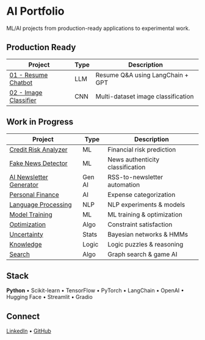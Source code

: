 # AI Portfolio

ML/AI projects from production-ready applications to experimental work.

## Production Ready

| Project | Type | Description |
|---------|------|-------------|
| [01 - Resume Chatbot](./01_resume-chatbot-llm) | LLM | Resume Q&A using LangChain + GPT |
| [02 - Image Classifier](./02_image-classifier-cnn) | CNN | Multi-dataset image classification |

## Work in Progress

| Project | Type | Description |
|---------|------|-------------|
| [Credit Risk Analyzer](./credit-risk-analyzer) | ML | Financial risk prediction |
| [Fake News Detector](./fake-news-detector) | ML | News authenticity classification |
| [AI Newsletter Generator](./ai-newsletter-generator) | Gen AI | RSS-to-newsletter automation |
| [Personal Finance](./personal_finance) | AI | Expense categorization |
| [Language Processing](./language) | NLP | NLP experiments & models |
| [Model Training](./model_training) | ML | ML training & optimization |
| [Optimization](./optimization) | Algo | Constraint satisfaction |
| [Uncertainty](./uncertainity) | Stats | Bayesian networks & HMMs |
| [Knowledge](./knowledge) | Logic | Logic puzzles & reasoning |
| [Search](./search) | Algo | Graph search & game AI |

## Stack

**Python** • Scikit-learn • TensorFlow • PyTorch • LangChain • OpenAI • Hugging Face • Streamlit • Gradio

## Connect

[LinkedIn](https://www.linkedin.com/in/srikala-gangi-reddy/) • [GitHub](https://github.com/srikala-g/AI-Portfolio)